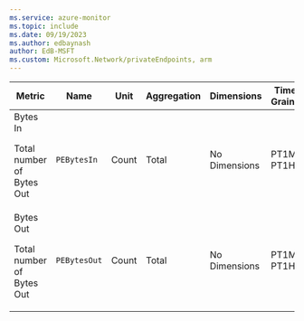 ```yaml
---
ms.service: azure-monitor
ms.topic: include
ms.date: 09/19/2023
ms.author: edbaynash
author: EdB-MSFT
ms.custom: Microsoft.Network/privateEndpoints, arm
---
```

  
  
|Metric|Name|Unit|Aggregation|Dimensions|Time Grains|DS Export|
|---|---|---|---|---|---|---|
|Bytes In<p><p>Total number of Bytes Out |`PEBytesIn` |Count |Total |No Dimensions|PT1M, PT1H |No|
|Bytes Out<p><p>Total number of Bytes Out |`PEBytesOut` |Count |Total |No Dimensions|PT1M, PT1H |No|